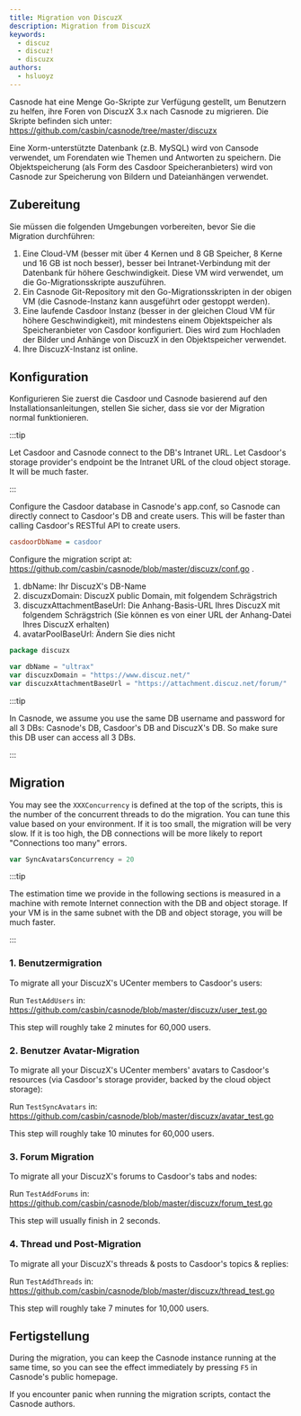 ```yaml
---
title: Migration von DiscuzX
description: Migration from DiscuzX
keywords:
  - discuz
  - discuz!
  - discuzx
authors:
  - hsluoyz
---
```


Casnode hat eine Menge Go-Skripte zur Verfügung gestellt, um Benutzern zu helfen, ihre Foren von DiscuzX 3.x nach Casnode zu migrieren. Die Skripte befinden sich unter: https://github.com/casbin/casnode/tree/master/discuzx

Eine Xorm-unterstützte Datenbank (z.B. MySQL) wird von Cansode verwendet, um Forendaten wie Themen und Antworten zu speichern. Die Objektspeicherung (als Form des Casdoor Speicheranbieters) wird von Casnode zur Speicherung von Bildern und Dateianhängen verwendet.

## Zubereitung

Sie müssen die folgenden Umgebungen vorbereiten, bevor Sie die Migration durchführen:

1. Eine Cloud-VM (besser mit über 4 Kernen und 8 GB Speicher, 8 Kerne und 16 GB ist noch besser), besser bei Intranet-Verbindung mit der Datenbank für höhere Geschwindigkeit. Diese VM wird verwendet, um die Go-Migrationsskripte auszuführen.
2. Ein Casnode Git-Repository mit den Go-Migrationsskripten in der obigen VM (die Casnode-Instanz kann ausgeführt oder gestoppt werden).
3. Eine laufende Casdoor Instanz (besser in der gleichen Cloud VM für höhere Geschwindigkeit), mit mindestens einem Objektspeicher als Speicheranbieter von Casdoor konfiguriert. Dies wird zum Hochladen der Bilder und Anhänge von DiscuzX in den Objektspeicher verwendet.
4. Ihre DiscuzX-Instanz ist online.

## Konfiguration

Konfigurieren Sie zuerst die Casdoor und Casnode basierend auf den Installationsanleitungen, stellen Sie sicher, dass sie vor der Migration normal funktionieren.

:::tip

Let Casdoor and Casnode connect to the DB's Intranet URL. Let Casdoor's storage provider's endpoint be the Intranet URL of the cloud object storage. It will be much faster.

:::

Configure the Casdoor database in Casnode's app.conf, so Casnode can directly connect to Casdoor's DB and create users. This will be faster than calling Casdoor's RESTful API to create users.

```ini
casdoorDbName = casdoor
```

Configure the migration script at: https://github.com/casbin/casnode/blob/master/discuzx/conf.go .

1. dbName: Ihr DiscuzX's DB-Name
2. discuzxDomain: DiscuzX public Domain, mit folgendem Schrägstrich
3. discuzxAttachmentBaseUrl: Die Anhang-Basis-URL Ihres DiscuzX mit folgendem Schrägstrich (Sie können es von einer URL der Anhang-Datei Ihres DiscuzX erhalten)
4. avatarPoolBaseUrl: Ändern Sie dies nicht

```go
package discuzx

var dbName = "ultrax"
var discuzxDomain = "https://www.discuz.net/"
var discuzxAttachmentBaseUrl = "https://attachment.discuz.net/forum/"
```

:::tip

In Casnode, we assume you use the same DB username and password for all 3 DBs: Casnode's DB, Casdoor's DB and DiscuzX's DB. So make sure this DB user can access all 3 DBs.

:::

## Migration

You may see the `XXXConcurrency` is defined at the top of the scripts, this is the number of the concurrent threads to do the migration. You can tune this value based on your environment. If it is too small, the migration will be very slow. If it is too high, the DB connections will be more likely to report "Connections too many" errors.

```go
var SyncAvatarsConcurrency = 20
```

:::tip

The estimation time we provide in the following sections is measured in a machine with remote Internet connection with the DB and object storage. If your VM is in the same subnet with the DB and object storage, you will be much faster.

:::

### 1. Benutzermigration

To migrate all your DiscuzX's UCenter members to Casdoor's users:

Run `TestAddUsers` in: https://github.com/casbin/casnode/blob/master/discuzx/user_test.go

This step will roughly take 2 minutes for 60,000 users.

### 2. Benutzer Avatar-Migration

To migrate all your DiscuzX's UCenter members' avatars to Casdoor's resources (via Casdoor's storage provider, backed by the cloud object storage):

Run `TestSyncAvatars` in: https://github.com/casbin/casnode/blob/master/discuzx/avatar_test.go

This step will roughly take 10 minutes for 60,000 users.

### 3. Forum Migration

To migrate all your DiscuzX's forums to Casdoor's tabs and nodes:

Run `TestAddForums` in: https://github.com/casbin/casnode/blob/master/discuzx/forum_test.go

This step will usually finish in 2 seconds.

### 4. Thread und Post-Migration

To migrate all your DiscuzX's threads & posts to Casdoor's topics & replies:

Run `TestAddThreads` in: https://github.com/casbin/casnode/blob/master/discuzx/thread_test.go

This step will roughly take 7 minutes for 10,000 users.

## Fertigstellung

During the migration, you can keep the Casnode instance running at the same time, so you can see the effect immediately by pressing `F5` in Casnode's public homepage.

If you encounter panic when running the migration scripts, contact the Casnode authors.
